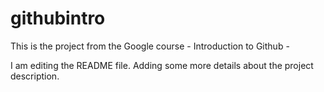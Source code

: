 # githubintro
This is the project from the Google course - Introduction to Github -

I am editing the README file. Adding some more details about the project description.

